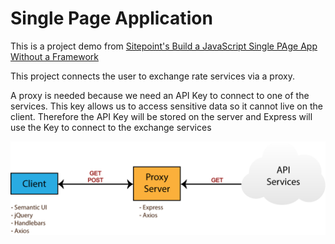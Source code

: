 # Single Page Application

This is a project demo from [Sitepoint's Build a JavaScript Single PAge App Without a Framework](https://www.sitepoint.com/single-page-app-without-framework/)

This project connects the user to exchange rate services via a proxy.

A proxy is needed because we need an API Key to connect to one of the services. This key allows us to access sensitive data so it cannot live on the client. Therefore the API Key will be stored on the server and Express will use the Key to connect to the exchange services

![Project Plan](./project-plan.png 'Project Plan')
